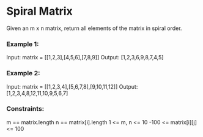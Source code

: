 
# Spiral Matrix

Given an m x n matrix, return all elements of the matrix in spiral order.

 

### Example 1:


Input: matrix = [[1,2,3],[4,5,6],[7,8,9]]
Output: [1,2,3,6,9,8,7,4,5]

### Example 2:


Input: matrix = [[1,2,3,4],[5,6,7,8],[9,10,11,12]]
Output: [1,2,3,4,8,12,11,10,9,5,6,7]
 

### Constraints:

m == matrix.length
n == matrix[i].length
1 <= m, n <= 10
-100 <= matrix[i][j] <= 100
